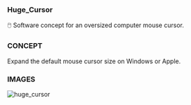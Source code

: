 ### Huge_Cursor

🖱️ Software concept for an oversized computer mouse cursor.

### CONCEPT

Expand the default mouse cursor size on Windows or Apple.

### IMAGES

![huge_cursor](https://github.com/sourceduty/Huge_Cursor/assets/123030236/f6cc89cf-b76b-47a4-804f-5c71000ef3f4)
